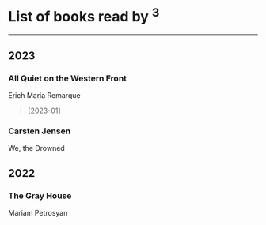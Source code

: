 # List of books read by [](https://plus.google.com/u/0/114091474098743820596/)<sup>3</sup>
---

## 2023

### All Quiet on the Western Front
Erich Maria Remarque
> [2023-01] 


### Carsten Jensen
We, the Drowned



## 2022

### The Gray House
Mariam Petrosyan



